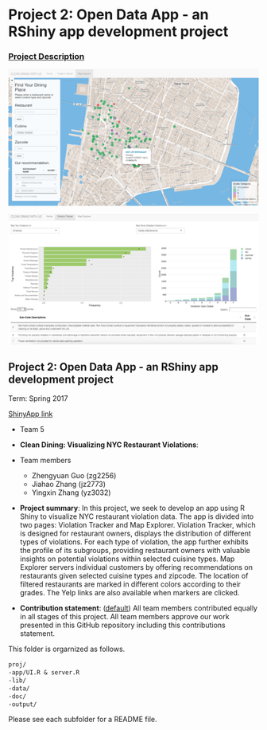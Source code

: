 # Project 2: Open Data App - an RShiny app development project

### [Project Description](doc/project2_desc.md)

![screenshot](doc/Screenshot1.png)



![screenshot](doc/Screenshot2.png)




## Project 2: Open Data App - an RShiny app development project
Term: Spring 2017

[ShinyApp link](https://ads-yz3032.shinyapps.io/nycrestaurantviolation/)

+ Team 5
+ **Clean Dining: Visualizing NYC Restaurant Violations**: 
+ Team members
	+ Zhengyuan Guo (zg2256)
	+ Jiahao Zhang (jz2773)
	+ Yingxin Zhang (yz3032)
	

+ **Project summary**: In this project, we seek to develop an app using R Shiny to visualize NYC restaurant violation data. The app is divided into two pages: Violation Tracker and Map Explorer. Violation Tracker, which is designed for restaurant owners, displays the distribution of different types of violations. For each type of violation, the app further exhibits the profile of its subgroups, providing restaurant owners with valuable insights on potential violations within selected cuisine types. Map Explorer servers individual customers by offering recommendations on restaurants given selected cuisine types and zipcode. The location of filtered restaurants are marked in different colors according to their grades. The Yelp links are also available when markers are clicked.
+ **Contribution statement**: ([default](doc/a_note_on_contributions.md)) All team members contributed equally in all stages of this project. All team members approve our work presented in this GitHub repository including this contributions statement. 

This folder is orgarnized as follows.

```
proj/
-app/UI.R & server.R
-lib/
-data/
-doc/
-output/
```

Please see each subfolder for a README file.

